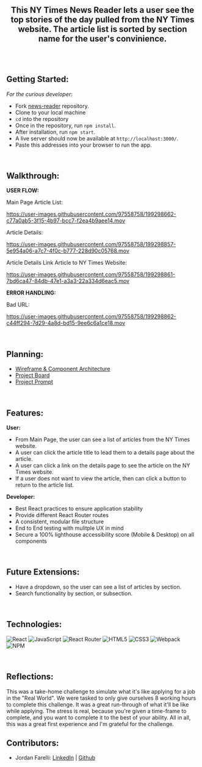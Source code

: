 <h2 align="center">
  <!-- <img alt="funky" src="./src/assets/mmlogo.png" width="738px"/> -->
<br>
<br>
  This NY Times News Reader lets a user see the top stories of the day pulled from the NY Times website.
  The article list is sorted by section name for the user's convinience.
</h2>
<br>
<div align="center">

<br>

</div>

## <b>Getting Started:</b>

<!-- _To simply experience the application visit the link listed above_ -->

_For the curious developer:_

* Fork [news-reader](https://github.com/jfarelli/news-reader) repository.
* Clone to your local machine
* `cd` into the repository
* Once in the repository, run `npm install`.
* After installation, run `npm start`.
* A live server should now be available at `http://localhost:3000/`.
* Paste this addresses into your browser to run the app.

<br>

## <b>Walkthrough:</b>

**USER FLOW:**

Main Page Article List:

https://user-images.githubusercontent.com/97558758/199298662-c77a0ab5-3f15-4b97-bcc7-f2ea4b9aee14.mov

Article Details:

https://user-images.githubusercontent.com/97558758/199298857-5e954a06-a7c7-4f0c-b777-228d90c05768.mov

Article Details Link Article to NY Times Website:

https://user-images.githubusercontent.com/97558758/199298861-7bd6ca47-84db-47e1-a3a3-22a334d6eac5.mov


**ERROR HANDLING:**

Bad URL:

https://user-images.githubusercontent.com/97558758/199298862-c44ff294-7d29-4a8d-bd15-9ee6c6a1ce18.mov

<br>

## <b>Planning:</b>

- [Wireframe & Component Architecture](https://www.figma.com/file/fKDJPzyMHtcSDRWS2151IU/News-Reader)<br>
- [Project Board](https://github.com/users/jfarelli/projects/4/views/1)
- [Project Prompt](https://mod4.turing.edu/projects/take_home/take_home_fe)

<br>

## <b>Features:</b>

**User:**

- From Main Page, the user can see a list of articles from the NY Times website.
- A user can click the article title to lead them to a details page about the article.
- A user can click a link on the details page to see the article on the NY Times website.
- If a user does not want to view the article, then can click a button to return to the article list.

**Developer:**

- Best React practices to ensure application stability
- Provide different React Router routes
- A consistent, modular file structure
- End to End testing with mulitple UX in mind
- Secure a 100% lighthouse accessibility score (Mobile & Desktop) on all components

<br>

## <b>Future Extensions:</b>

- Have a dropdown, so the user can see a list of articles by section.
- Search functionality by section, or subsection.

<br>

## <b>Technologies:</b>

![React](https://img.shields.io/badge/react-%2320232a.svg?style=for-the-badge&logo=react&logoColor=%2361DAFB)
![JavaScript](https://img.shields.io/badge/javascript-%23323330.svg?style=for-the-badge&logo=javascript&logoColor=%23F7DF1E)
![React Router](https://img.shields.io/badge/React_Router-CA4245?style=for-the-badge&logo=react-router&logoColor=white)
![HTML5](https://img.shields.io/badge/html5-%23E34F26.svg?style=for-the-badge&logo=html5&logoColor=white)
![CSS3](https://img.shields.io/badge/css3-%231572B6.svg?style=for-the-badge&logo=css3&logoColor=white)
![Webpack](https://img.shields.io/badge/webpack-%238DD6F9.svg?style=for-the-badge&logo=webpack&logoColor=black)
![NPM](https://img.shields.io/badge/NPM-%23000000.svg?style=for-the-badge&logo=npm&logoColor=white)
<!-- ![cypress](https://img.shields.io/badge/-cypress-%23E5E5E5?style=for-the-badge&logo=cypress&logoColor=058a5e) -->
<br>

## <b>Reflections:</b>

<p>This was a take-home challenge to simulate what it's like applying for a job in the "Real World". We were tasked to only give ourselves 8 working hours to complete this challenge. It was a great run-through of what it'll be like while applying. The stress is real, because you're given a time-frame to complete, and you want to complete it to the best of your ability.
All in all, this was a great first experience and I'm grateful for the challenge.</p>
</details>


## <b>Contributors:</b>

- Jordan Farelli:
  [LinkedIn](https://www.linkedin.com/in/jordan-farelli/) | [Github](https://github.com/jfarelli)